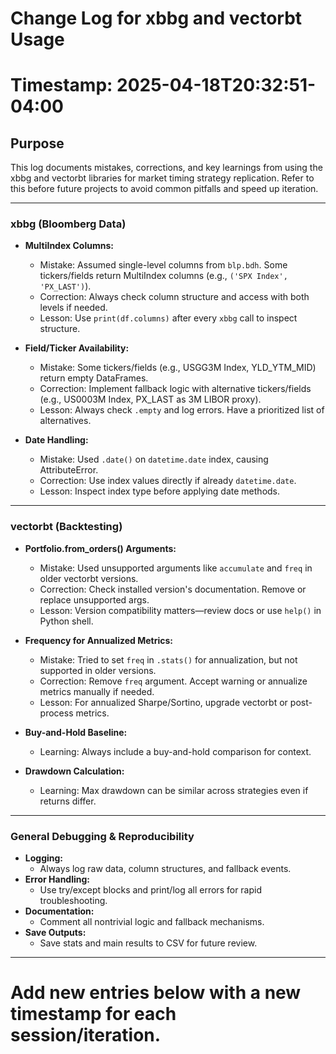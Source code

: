 # Change Log for xbbg and vectorbt Usage
# Timestamp: 2025-04-18T20:32:51-04:00

## Purpose
This log documents mistakes, corrections, and key learnings from using the xbbg and vectorbt libraries for market timing strategy replication. Refer to this before future projects to avoid common pitfalls and speed up iteration.

---

### xbbg (Bloomberg Data)

- **MultiIndex Columns:**
  - Mistake: Assumed single-level columns from `blp.bdh`. Some tickers/fields return MultiIndex columns (e.g., `('SPX Index', 'PX_LAST')`).
  - Correction: Always check column structure and access with both levels if needed.
  - Lesson: Use `print(df.columns)` after every `xbbg` call to inspect structure.

- **Field/Ticker Availability:**
  - Mistake: Some tickers/fields (e.g., USGG3M Index, YLD_YTM_MID) return empty DataFrames.
  - Correction: Implement fallback logic with alternative tickers/fields (e.g., US0003M Index, PX_LAST as 3M LIBOR proxy).
  - Lesson: Always check `.empty` and log errors. Have a prioritized list of alternatives.

- **Date Handling:**
  - Mistake: Used `.date()` on `datetime.date` index, causing AttributeError.
  - Correction: Use index values directly if already `datetime.date`.
  - Lesson: Inspect index type before applying date methods.

---

### vectorbt (Backtesting)

- **Portfolio.from_orders() Arguments:**
  - Mistake: Used unsupported arguments like `accumulate` and `freq` in older vectorbt versions.
  - Correction: Check installed version's documentation. Remove or replace unsupported args.
  - Lesson: Version compatibility matters—review docs or use `help()` in Python shell.

- **Frequency for Annualized Metrics:**
  - Mistake: Tried to set `freq` in `.stats()` for annualization, but not supported in older versions.
  - Correction: Remove `freq` argument. Accept warning or annualize metrics manually if needed.
  - Lesson: For annualized Sharpe/Sortino, upgrade vectorbt or post-process metrics.

- **Buy-and-Hold Baseline:**
  - Learning: Always include a buy-and-hold comparison for context.

- **Drawdown Calculation:**
  - Learning: Max drawdown can be similar across strategies even if returns differ.

---

### General Debugging & Reproducibility

- **Logging:**
  - Always log raw data, column structures, and fallback events.
- **Error Handling:**
  - Use try/except blocks and print/log all errors for rapid troubleshooting.
- **Documentation:**
  - Comment all nontrivial logic and fallback mechanisms.
- **Save Outputs:**
  - Save stats and main results to CSV for future review.

---

# Add new entries below with a new timestamp for each session/iteration.
